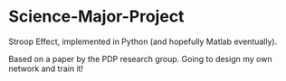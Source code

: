 # Science-Major-Project
Stroop Effect, implemented in Python (and hopefully Matlab eventually).

Based on a paper by the PDP research group. Going to design my own network and train it!

